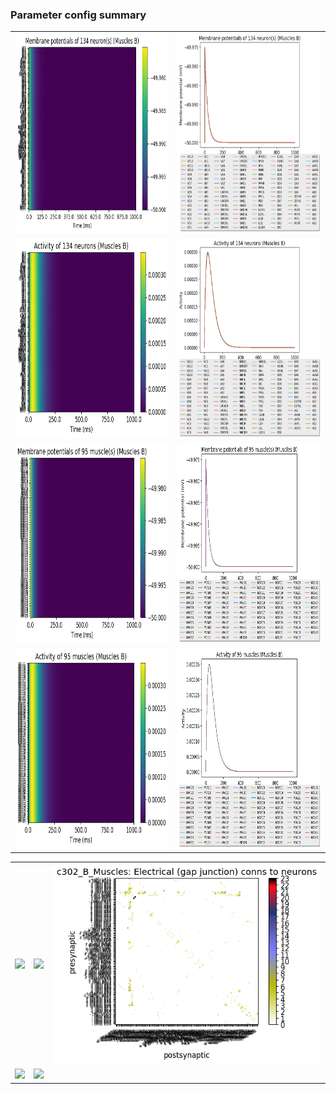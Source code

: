 ### Parameter config summary 
<table>

<tr>
  <td><a href="neurons_B_Muscles.png"><img alt=" " src="neurons_B_Muscles.png" height="320"/></a></td>
  <td><a href="traces_neuron_Muscles_B.png"><img alt=" " src="traces_neuron_Muscles_B.png" height="320"/></a></td>
</tr>

<tr>
  <td><a href="neuron_activity_B_Muscles.png"><img alt=" " src="neuron_activity_B_Muscles.png" height="320"/></a></td>
  <td><a href="traces_neuron_activity_Muscles_B.png"><img alt=" " src="traces_neuron_activity_Muscles_B.png" height="320"/></a></td>
</tr>

<tr>
  <td><a href="muscles_B_Muscles.png"><img alt=" " src="muscles_B_Muscles.png" height="320"/></a></td>
  <td><a href="traces_muscles_Muscles_B.png"><img alt=" " src="traces_muscles_Muscles_B.png" height="320"/></a></td>
</tr>

<tr>
  <td><a href="muscle_activity_B_Muscles.png"><img alt=" " src="muscle_activity_B_Muscles.png" height="320"/></a></td>
  <td><a href="traces_muscles_activity_Muscles_B.png"><img alt=" " src="traces_muscles_activity_Muscles_B.png" height="320"/></a></td>
</tr>
</table>
<table>

<tr><td><a href="c302_B_Muscles_exc_to_neurons.png"><img alt=" " src="c302_B_Muscles_exc_to_neurons.png" height="320"/></a></td>

  <td><a href="c302_B_Muscles_inh_to_neurons.png"><img alt=" " src="c302_B_Muscles_inh_to_neurons.png" height="320"/></a></td>

  <td><a href="c302_B_Muscles_elec_to_neurons.png"><img alt=" " src="c302_B_Muscles_elec_to_neurons.png" height="320"/></a></td></tr>

<tr><td><a href="c302_B_Muscles_exc_to_muscles.png"><img alt=" " src="c302_B_Muscles_exc_to_muscles.png" height="320"/></a></td>

  <td><a href="c302_B_Muscles_inh_to_muscles.png"><img alt=" " src="c302_B_Muscles_inh_to_muscles.png" height="320"/></a></td></tr>
</table>
